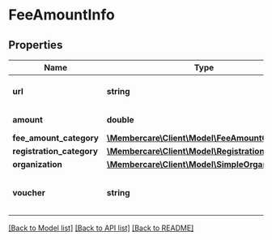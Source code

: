 # FeeAmountInfo

## Properties
Name | Type | Description | Notes
------------ | ------------- | ------------- | -------------
**url** | **string** | The link to the current resource | [optional] 
**amount** | **double** | The actual amount. | [optional] 
**fee_amount_category** | [**\Membercare\Client\Model\FeeAmountCategory**](FeeAmountCategory.md) |  | [optional] 
**registration_category** | [**\Membercare\Client\Model\RegistrationCategory**](RegistrationCategory.md) |  | [optional] 
**organization** | [**\Membercare\Client\Model\SimpleOrganization**](SimpleOrganization.md) |  | [optional] 
**voucher** | **string** | The voucher number entered | [optional] 

[[Back to Model list]](../../README.md#documentation-for-models) [[Back to API list]](../../README.md#documentation-for-api-endpoints) [[Back to README]](../../README.md)

